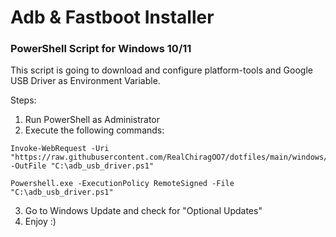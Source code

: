 # Adb & Fastboot Installer
### PowerShell Script for Windows 10/11
This script is going to download and configure platform-tools and Google USB Driver as Environment Variable.

Steps:
1. Run PowerShell as Administrator
2. Execute the following commands:

```
Invoke-WebRequest -Uri "https://raw.githubusercontent.com/RealChiragOO7/dotfiles/main/windows/adb/adb_usb_driver.ps1" -OutFile "C:\adb_usb_driver.ps1"
```

```
Powershell.exe -ExecutionPolicy RemoteSigned -File  "C:\adb_usb_driver.ps1"
```
3. Go to Windows Update and check for "Optional Updates"
4. Enjoy :)